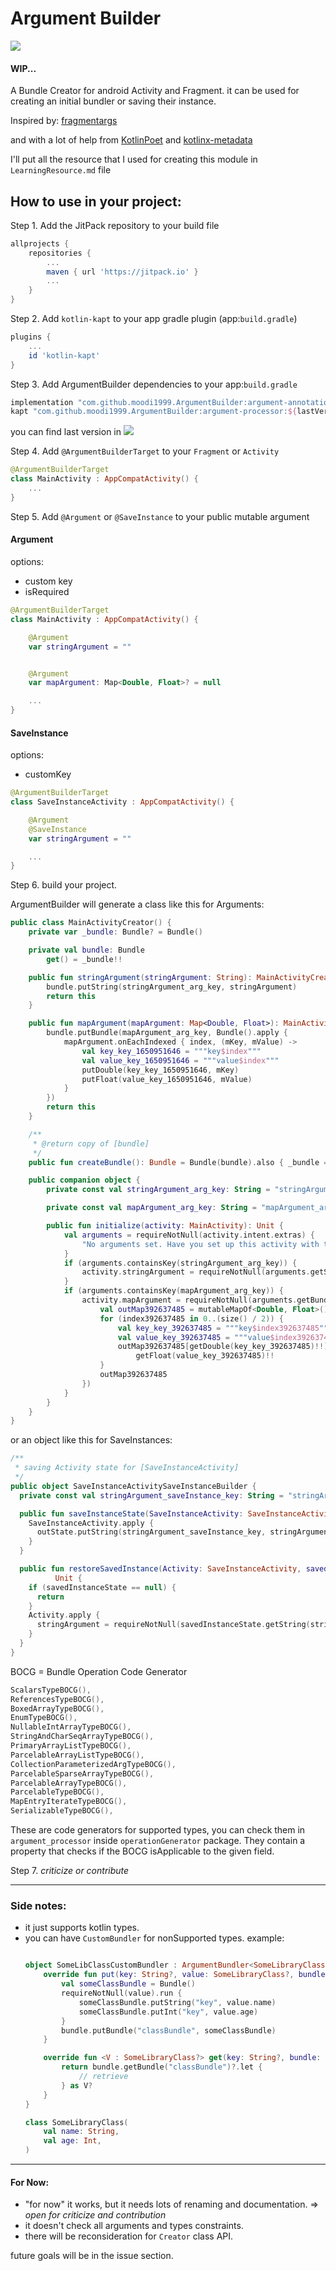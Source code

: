 # Argument Builder

[![](https://jitpack.io/v/moodi1999/ArgumentBuilder.svg)](https://jitpack.io/#moodi1999/ArgumentBuilder)

#### WIP...

A Bundle Creator for android Activity and Fragment. it can be used for creating an initial bundler or saving their
instance.

Inspired by: [fragmentargs](https://github.com/sockeqwe/fragmentargs)

and with a lot of help from [KotlinPoet](https://github.com/square/kotlinpoet/)
and [kotlinx-metadata](https://github.com/JetBrains/kotlin/tree/master/libraries/kotlinx-metadata)

I'll put all the resource that I used for creating this module in `LearningResource.md` file

## How to use in your project:

Step 1. Add the JitPack repository to your build file

```groovy
allprojects {
    repositories {
        ...
        maven { url 'https://jitpack.io' }
        ...
    }
}
```

Step 2. Add `kotlin-kapt` to your app gradle plugin (app:`build.gradle`)

```groovy
plugins {
    ...
    id 'kotlin-kapt'
}
```

Step 3. Add ArgumentBuilder dependencies to your app:`build.gradle`

```groovy
implementation "com.github.moodi1999.ArgumentBuilder:argument-annotation:${lastVersion}"
kapt "com.github.moodi1999.ArgumentBuilder:argument-processor:${lastVersion}"
```

you can find last version
in [![](https://jitpack.io/v/moodi1999/ArgumentBuilder.svg)](https://jitpack.io/#moodi1999/ArgumentBuilder)

Step 4. Add `@ArgumentBuilderTarget` to your `Fragment` or `Activity`

```kotlin
@ArgumentBuilderTarget
class MainActivity : AppCompatActivity() {
    ...
}
```

Step 5. Add `@Argument` or `@SaveInstance` to your public mutable argument

#### Argument

options:
- custom key
- isRequired

```kotlin
@ArgumentBuilderTarget
class MainActivity : AppCompatActivity() {

    @Argument
    var stringArgument = ""


    @Argument
    var mapArgument: Map<Double, Float>? = null

    ...
}
``` 

#### SaveInstance

options:
- customKey

```kotlin
@ArgumentBuilderTarget
class SaveInstanceActivity : AppCompatActivity() {

    @Argument
    @SaveInstance
    var stringArgument = ""

    ...
}
```

Step 6. build your project.

ArgumentBuilder will generate a class like this for Arguments:

```kotlin
public class MainActivityCreator() {
    private var _bundle: Bundle? = Bundle()

    private val bundle: Bundle
        get() = _bundle!!

    public fun stringArgument(stringArgument: String): MainActivityCreator {
        bundle.putString(stringArgument_arg_key, stringArgument)
        return this
    }

    public fun mapArgument(mapArgument: Map<Double, Float>): MainActivityCreator {
        bundle.putBundle(mapArgument_arg_key, Bundle().apply {
            mapArgument.onEachIndexed { index, (mKey, mValue) ->
                val key_key_1650951646 = """key$index"""
                val value_key_1650951646 = """value$index"""
                putDouble(key_key_1650951646, mKey)
                putFloat(value_key_1650951646, mValue)
            }
        })
        return this
    }

    /**
     * @return copy of [bundle]
     */
    public fun createBundle(): Bundle = Bundle(bundle).also { _bundle = null }

    public companion object {
        private const val stringArgument_arg_key: String = "stringArgument_arg_key"

        private const val mapArgument_arg_key: String = "mapArgument_arg_key"

        public fun initialize(activity: MainActivity): Unit {
            val arguments = requireNotNull(activity.intent.extras) {
                "No arguments set. Have you set up this activity with the @ArgumentBuilderTarget?"
            }
            if (arguments.containsKey(stringArgument_arg_key)) {
                activity.stringArgument = requireNotNull(arguments.getString(stringArgument_arg_key))
            }
            if (arguments.containsKey(mapArgument_arg_key)) {
                activity.mapArgument = requireNotNull(arguments.getBundle(mapArgument_arg_key)?.run {
                    val outMap392637485 = mutableMapOf<Double, Float>()
                    for (index392637485 in 0..(size() / 2)) {
                        val key_key_392637485 = """key$index392637485"""
                        val value_key_392637485 = """value$index392637485"""
                        outMap392637485[getDouble(key_key_392637485)!!] =
                            getFloat(value_key_392637485)!!
                    }
                    outMap392637485
                })
            }
        }
    }
}

```

or an object like this for SaveInstances:

```kotlin
/**
 * saving Activity state for [SaveInstanceActivity]
 */
public object SaveInstanceActivitySaveInstanceBuilder {
  private const val stringArgument_saveInstance_key: String = "stringArgument_saveInstance_key"

  public fun saveInstanceState(SaveInstanceActivity: SaveInstanceActivity, outState: Bundle): Unit {
    SaveInstanceActivity.apply {
      outState.putString(stringArgument_saveInstance_key, stringArgument)
    }
  }

  public fun restoreSavedInstance(Activity: SaveInstanceActivity, savedInstanceState: Bundle?):
          Unit {
    if (savedInstanceState == null) {
      return
    }
    Activity.apply {
      stringArgument = requireNotNull(savedInstanceState.getString(stringArgument_saveInstance_key))
    }
  }
}

```

BOCG = Bundle Operation Code Generator

```kotlin
ScalarsTypeBOCG(),
ReferencesTypeBOCG(),
BoxedArrayTypeBOCG(),
EnumTypeBOCG(),
NullableIntArrayTypeBOCG(),
StringAndCharSeqArrayTypeBOCG(),
PrimaryArrayListTypeBOCG(),
ParcelableArrayListTypeBOCG(),
CollectionParameterizedArgTypeBOCG(),
ParcelableSparseArrayTypeBOCG(),
ParcelableArrayTypeBOCG(),
ParcelableTypeBOCG(),
MapEntryIterateTypeBOCG(),
SerializableTypeBOCG(),
```

These are code generators for supported types, you can check them in `argument_processor` inside `operationGenerator`
package. They contain a property that checks if the BOCG isApplicable to the given field.

Step 7. *criticize or contribute*

---

### Side notes:

- it just supports kotlin types.
- you can have `CustomBundler` for nonSupported types. example:
    ```kotlin
    
    object SomeLibClassCustomBundler : ArgumentBundler<SomeLibraryClass?> {
        override fun put(key: String?, value: SomeLibraryClass?, bundle: Bundle) {
            val someClassBundle = Bundle()
            requireNotNull(value).run {
                someClassBundle.putString("key", value.name)
                someClassBundle.putInt("key", value.age)
            }
            bundle.putBundle("classBundle", someClassBundle)
        }
    
        override fun <V : SomeLibraryClass?> get(key: String?, bundle: Bundle): V? {
            return bundle.getBundle("classBundle")?.let { 
                // retrieve
            } as V?
        }
    }
    
    class SomeLibraryClass(
        val name: String,
        val age: Int,
    )
    ```

---

#### For Now:

- "for now" it works, but it needs lots of renaming and documentation. =>
  *open for criticize and contribution*
- it doesn't check all arguments and types constraints.
- there will be reconsideration for `Creator` class API.

future goals will be in the issue section.